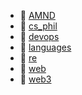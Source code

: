* 📂 [AMND](AMND)
* 📂 [cs_phil](cs_phil)
* 📂 [devops](devops)
* 📂 [languages](languages)
* 📂 [re](re)
* 📂 [web](web)
* 📂 [web3](web3)
